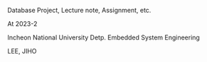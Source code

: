 Database Project, Lecture note, Assignment, etc.

At 2023-2

Incheon National University Detp. Embedded System Engineering

LEE, JIHO